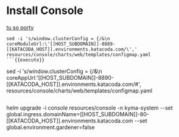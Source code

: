 # Install Console


[tu so porty](http://[[HOST_SUBDOMAIN]]-[[KATACODA_HOST]].environments.katacoda.com)


```
sed -i 's/window.clusterConfig = {/&\n      coreModuleUrl:\'[[HOST_SUBDOMAIN]]-8889-[[KATACODA_HOST]].environments.katacoda.com/\',' resources/console/charts/web/templates/configmap.yaml
```{{execute}}

```
sed -i 's/window.clusterConfig = {/&\n      coreAppUrl:\'[[HOST_SUBDOMAIN]]-8890-[[KATACODA_HOST]].environments.katacoda.com/#\', resources/console/charts/web/templates/configmap.yaml
```{{execute}}

```
helm upgrade -i console resources/console -n kyma-system --set global.ingress.domainName=[[HOST_SUBDOMAIN]]-80-[[KATACODA_HOST]].environments.katacoda.com --set global.environment.gardener=false
```{{execute}}

